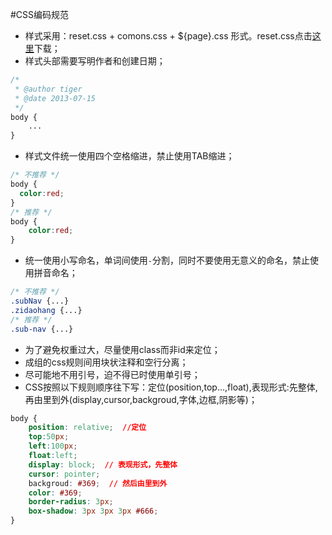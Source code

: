#CSS编码规范

* 样式采用：reset.css + comons.css + ${page}.css 形式。reset.css点击[这里](http://developer.yahoo.com/yui/reset/)下载；
* 样式头部需要写明作者和创建日期；

```css
/*
 * @author tiger
 * @date 2013-07-15
 */
body {
    ...
}
```

* 样式文件统一使用四个空格缩进，禁止使用TAB缩进；

```css
/* 不推荐 */
body {
  color:red;
}
/* 推荐 */
body {
    color:red;
}
```

* 统一使用小写命名，单词间使用<code>-</code>分割，同时不要使用无意义的命名，禁止使用拼音命名；

```css
/* 不推荐 */
.subNav {...}
.zidaohang {...}
/* 推荐 */
.sub-nav {...}
```

* 为了避免权重过大，尽量使用class而非id来定位；
* 成组的css规则间用块状注释和空行分离；
* 尽可能地不用引号，迫不得已时使用单引号；
* CSS按照以下规则顺序往下写：定位(position,top...,float),表现形式:先整体,再由里到外(display,cursor,backgroud,字体,边框,阴影等)；

```css
body {
    position: relative;  //定位
    top:50px;
    left:100px;
    float:left;  
    display: block;  // 表现形式，先整体
    cursor: pointer;
    backgroud: #369;  // 然后由里到外
    color: #369;
    border-radius: 3px;
    box-shadow: 3px 3px 3px #666;
}
```

